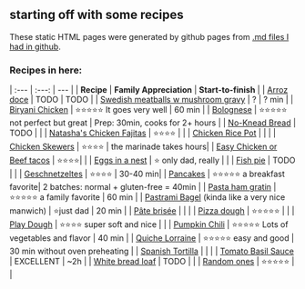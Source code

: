 ## starting off with some recipes

These static HTML pages were generated by github pages from [.md files I had in github](https://github.com/dernorberto/recipesforfamily).

### Recipes in here:

| :--- | :---: | --- |
| **Recipe** | **Family Appreciation** | **Start-to-finish** |
| [Arroz doce](https://dernorberto.github.io/arroz%20doce) | TODO | TODO |
| [Swedish meatballs w mushroom gravy](https://dernorberto.github.io/Swedish%20meatballs%20w%20mushroom%20gravy) | ? | ? min |
| [Biryani Chicken](https://dernorberto.github.io/BiryaniChicken) | :star::star::star::star::star: It goes very well | 60 min |
| [Bolognese](https://dernorberto.github.io/Bolognese%20sauce) | :star::star::star::star::star: not perfect but great | Prep: 30min, cooks for 2+ hours |
| [No-Knead Bread](https://dernorberto.github.io/no%20knead%20bread) | TODO | |
| [Natasha's Chicken Fajitas](https://dernorberto.github.io/Natasha's%20Chicken%20Fajitas) | :star::star::star::star: | |
| [Chicken Rice Pot](https://dernorberto.github.io/chickenRicePot) | | |
| [Chicken Skewers](https://dernorberto.github.io/Chicken%20skewers) | :star::star::star::star: | the marinade takes hours|
| [Easy Chicken or Beef tacos](https://dernorberto.github.io/Tacos%20Chicken%20or%20Beef) | :star::star::star::star:| |
| [Eggs in a nest](https://dernorberto.github.io/Eggs%20in%20a%20nest) | :star: only dad, really | | 
| [Fish pie](https://dernorberto.github.io/Fish%20pie) | TODO | |
| [Geschnetzeltes](https://dernorberto.github.io/Geschnetzeltes) | :star::star::star::star: | 30-40 min|
| [Pancakes](https://dernorberto.github.io/pancakes) | :star::star::star::star::star: a breakfast favorite|  2 batches: normal + gluten-free = 40min |
| [Pasta ham gratin](https://dernorberto.github.io/Pasta%20ham%20gratin) | :star::star::star::star::star: a family favorite | 60 min |
| [Pastrami Bagel](https://dernorberto.github.io/pastramibagel) (kinda like a very nice manwich) | :star:just dad | 20 min |
| [Pâte brisée](https://dernorberto.github.io/pate%20brisee) | | |
| [Pizza dough](https://dernorberto.github.io/pizzadough) | :star::star::star::star::star: | |
| [Play Dough](https://dernorberto.github.io/Play%20dough) | :star::star::star::star: super soft and nice | |
| [Pumpkin Chili](https://dernorberto.github.io/pumpkinchili)  | :star::star::star::star::star: Lots of vegetables and flavor | 40 min |
| [Quiche Lorraine](https://dernorberto.github.io/Quiche%20Lorraine) | :star::star::star::star::star: easy and good | 30 min without oven preheating |
| [Spanish Tortilla](https://dernorberto.github.io/Spanish%20tortilla) | | |
| [Tomato Basil Sauce](https://dernorberto.github.io/Tomato%20basil%20sauce) | EXCELLENT | ~2h |
| [White bread loaf](https://dernorberto.github.io/WhiteBreadLoaf) | TODO | |
| [Random ones](https://dernorberto.github.io/random_dads_recipes) | :star::star::star::star::star: | |


